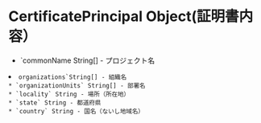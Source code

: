 # CertificatePrincipal Object(証明書内容）

* `commonName String[] - プロジェクト名</li>
<li><code>organizations`String[] - 組織名
* `organizationUnits` String[] - 部署名
* `locality` String - 場所（所在地）
* `state` String - 都道府県
* `country` String - 国名（ないし地域名）